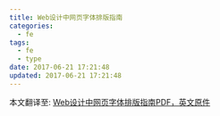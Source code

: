 ```yaml
---
title: Web设计中网页字体排版指南
categories:
  - fe
tags:
  - fe
  - type
date: 2017-06-21 17:21:48
updated: 2017-06-21 17:21:48
---
```


本文翻译至: [Web设计中网页字体排版指南PDF，英文原件](./web-type-guidlines.pdf)
